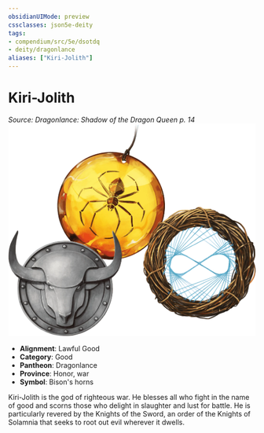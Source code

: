 ```yaml
---
obsidianUIMode: preview
cssclasses: json5e-deity
tags:
- compendium/src/5e/dsotdq
- deity/dragonlance
aliases: ["Kiri-Jolith"]
---
```

# Kiri-Jolith
*Source: Dragonlance: Shadow of the Dragon Queen p. 14* 
![Symbols Left to Right: Kir...](https://raw.githubusercontent.com/5etools-mirror-3/5etools-img/main/deities/DSotDQ/011-00-038.o-good-trio.webp#symbol "Symbols Left to Right: Kiri-Jolith, Majere, and Mishakal")

- **Alignment**: Lawful Good
- **Category**: Good
- **Pantheon**: Dragonlance
- **Province**: Honor, war
- **Symbol**: Bison's horns

Kiri-Jolith is the god of righteous war. He blesses all who fight in the name of good and scorns those who delight in slaughter and lust for battle. He is particularly revered by the Knights of the Sword, an order of the Knights of Solamnia that seeks to root out evil wherever it dwells.
